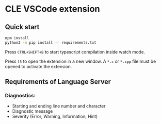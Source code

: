 # CLE VSCode extension 

## Quick start

```bash
npm install
python3 -m pip install -r requirements.txt
```

Press `CTRL+SHIFT+B` to start typescript compilation inside watch mode.

Press `f5` to open the extension in a new window. 
A `*.c` or `*.cpp` file must be opened to activate the extension. 

## Requirements of Language Server

### Diagnostics:
- Starting and ending line number and character
- Diagnostic message
- Severity (Error, Warning, Information, Hint)
